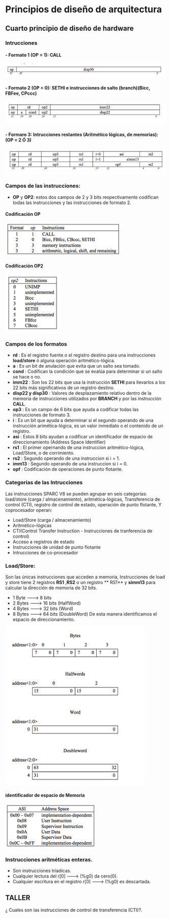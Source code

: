 # Principios de diseño de arquitectura
## Cuarto principio de diseño de hardware
### Intrucciones
#### - Formato 1 (**OP = 1**): CALL


![Formato 1](./images/formato1.png "Formato1")

#### - Formato 2 (**OP = 0**): **SETHI** e instrucciones de salto (**branch**)(**Bicc, FBFee, CPccc**)
![Formato 2](./images/formato2.png "Formato2")

#### - Formaro 3: Intrucciones restantes (Aritmético lógicas, de memorias): (**OP = 2 Ó 3**)
![Formato 3](./images/formato3.png "Formato1")

### Campos de las instrucciones:
- **OP** y **OP2**: estos dos campos de 2 y 3 bits respectivamente codifican todas las instrucciones y las instrucciones de formato 2.

#### Codificación **OP**
![op](./images/op.png "Codificación OP")
#### Codificación **OP2**
![op2](./images/op2.png "Codificación OP2")
### Campos de los formatos
+ **rd** : Es el registro fuente o el registro destino para una instrucciones **load/store** ó alguna operación aritmético-lógica.
+ **a** : Es un bit de anulación que evita que un salto sea tomado.
+ **cond** : Codifican la condición que se evalúa para determinar si un salto se hace o no.
+ **imm22** : Son los 22 bits que usa la instrucción **SETHI** para llevarlos a los 22 bits más significativos de un registro destino.
+ **disp22 y disp30** : Valores de desplazamiento relativo dentro de la memoria de instrucciones utilizados por **BRANCH** y por las instrucción **CALL**.
+ **op3** : Es un campo de 6 bits que ayuda a codificar todas las instrucciones de formato 3.
+ **i** : Es un bit que ayuda a determinar si el segundo operando de una instrucción arimética-lógica, es un valor inmediato o el contenido de un registro.
+ **asi** : Estos 8 bits ayudan a codificar un identificador de espacio de direccionamiento (Address Space Identifier)
+ **rs1** : El primer opernando de una instruccion aritmético-lógica, Load/Store, o de corrimiento.
+ **rs2** : Segundo operando de una instruccion si i = 1.
+ **imm13** : Segundo operando de una instruccion si i = 0.
+ **opf** : Codificación de operaciones de punto flotante.

### Categorías de las Intrucciones
Las instrucciones SPARC V8 se pueden agrupar en seis categorías: load/store (carga / almacenamiento), aritmética-lógicas,
Transferencia de control (CTI), registro de control de estado, operación de punto flotante,
Y coprocesador operan:  

+ Load/Store (carga / almacenamiento)
+ Aritmético-lógicas
+ CTI(Control Transfer Instruction - Instrucciones de tranferencia de control)
+ Acceso a registros de estado
+ Instrucciones de unidad de punto flotante
+ Intrucciones de co-procesador

### Load/Store:

Son las únicas instrucciones que acceden a memoria, Instrucciones de load y store
tiene 2 registros **RS1** ,**RS2** o un registro ** RS1** y **simm13** para calcular la dirección de memoria de 32 bits.
+ 1 Byte ---> 8 bits
+ 2 Bytes ---> 16 bits (HalfWord)
+ 4 Bytes ---> 32 bits (Word)
+ 8 Bytes ---> 64 bits (DoubleWord)
De esta manera identificamos el espacio de direccionamiento.

![Address](./images/address.png "Direccionamiento de memoria")

#### identificador de espacio de Memoria


![AddressIdentifier](./images/addressIdentifier.png " espacio de direccionamiento de memoria")

### Instrucciones aritméticas enteras.

+ Son instrucciones triadicas.
+ Cualquier lectura del r[0] ---> (%g0) da cero(0).
+ Cualquier escritura en el registro r[0] ---> (%g0) es descartada.


## TALLER
¿ Cuales son las instrucciones de control de transferencia (CTI)?.

